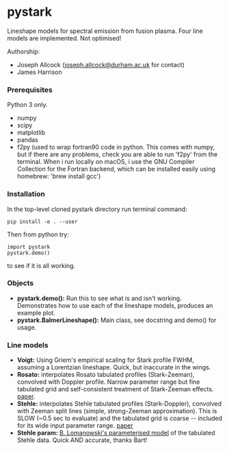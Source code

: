 # pystark

Lineshape models for spectral emission from fusion plasma. Four line models are implemented. Not optimised!

Authorship:

- Joseph Allcock (joseph.allcock@durham.ac.uk for contact)
- James Harrison


### Prerequisites

Python 3 only.

- numpy
- scipy
- matplotlib
- pandas
- f2py (used to wrap fortran90 code in python. This comes with numpy, but if there are any problems, check you are 
able to run 'f2py' from the terminal. When i run locally on macOS, i use the GNU Compiler Collection for the Fortran backend, which can be installed easily using homebrew: 'brew install gcc')

### Installation

In the top-level cloned pystark directory run terminal command:

```
pip install -e . --user
```
Then from python try:
```
import pystark
pystark.demo()
```
to see if it is all working.

### Objects

- **pystark.demo():** Run this to see what is and isn't working. Demonstrates how to use each of the lineshape models, produces an example plot. 
- **pystark.BalmerLineshape():** Main class, see docstring and demo() for usage. 


### Line models

- **Voigt:** Using Griem's empirical scaling for Stark profile FWHM, assuming a Lorentzian lineshape. Quick, but 
inaccurate in the wings.
- **Rosato:** interpolates Rosato tabulated profiles (Stark-Zeeman), convolved with Doppler profile. Narrow parameter range but fine tabulated grid and self-consistent treatment of Stark-Zeeman effects. [paper](https://www.sciencedirect.com/science/article/pii/S0022407316305325).
- **Stehle:** interpolates Stehle tabulated profiles (Stark-Doppler), convolved with Zeeman split lines (simple, 
strong-Zeeman approximation). This is SLOW (~0.5 sec to evaluate) and the tabulated grid is coarse -- included for its wide input parameter range.  [paper](https://lerma.obspm.fr/~stehle/Articles/1999AAS140Stehle.pdf)
- **Stehle param:** [B. Lomanowski's parameterised model](http://iopscience.iop.org/article/10.1088/0029-5515/55/12/123028/meta "Bart's paper") of the tabulated Stehle data. Quick AND accurate, thanks Bart!


